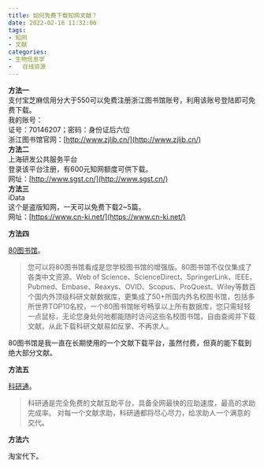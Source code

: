 ```yaml
---
title: 如何免费下载知网文献？
date: 2022-02-16 11:32:06
tags:
- 知网
- 文献
categories:
- 生物信息学
- 	在线资源
---
```


**方法一**<br />支付宝芝麻信用分大于550可以免费注册浙江图书馆账号，利用该账号登陆即可免费下载。<br />我的账号：<br />证号：70146207；密码：身份证后六位<br />浙江图书馆官网：[http://www.zjlib.cn/](http://www.zjlib.cn/)<br />**方法二**<br />上海研发公共服务平台<br />登录该平台注册，有600元知网额度可供下载。<br />网址：[http://www.sgst.cn/](http://www.sgst.cn/)<br />**方法三**<br />iData<br />这个是盗版知网，一天可以免费下载2~5篇。<br />网址：[https://www.cn-ki.net/](https://www.cn-ki.net/)

**方法四**  

[80图书馆](http://www.80lib.com/)。

> 您可以将80图书馆看成是您学校图书馆的增强版。80图书馆不仅仅集成了各类中文资源、Web of Science、ScienceDirect、SpringerLink、IEEE、Pubmed、Embase、Reaxys、OVID、Scopus、ProQuest、Wiley等数百个国内外顶级科研文献数据库，更集成了50+所国内外名校图书馆，包括多所世界TOP10名校，一个80图书馆帐号畅享以上所有数据库，您只需轻轻一点鼠标，无论您身处何地都能随时访问这些名校图书馆，自由查阅并下载文献，从此下载科研文献易如反掌、不再求人。

80图书馆是我一直在长期使用的一个文献下载平台，虽然付费，但真的能下载到绝大部分文献。

**方法五**  

[科研通](https://www.ablesci.com/)。

> 科研通是完全免费的文献互助平台，具备全网最快的应助速度，最高的求助完成率。 对每一个文献求助，科研通都将尽心尽力，给求助人一个满意的交代。

**方法六**  

淘宝代下。

